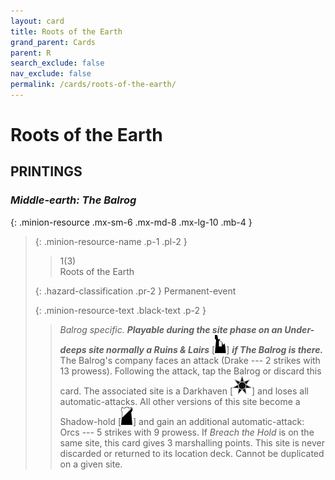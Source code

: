 ```yaml
---
layout: card
title: Roots of the Earth
grand_parent: Cards
parent: R
search_exclude: false
nav_exclude: false
permalink: /cards/roots-of-the-earth/
---
```


# Roots of the Earth


## PRINTINGS


### _Middle-earth: The Balrog_

{: .minion-resource .mx-sm-6 .mx-md-8 .mx-lg-10 .mb-4 }
> {: .minion-resource-name .p-1 .pl-2 }
> > <div class="hazard-mp">1(3)</div>
> > <div class="card-name">Roots of the Earth</div>
>
> {: .hazard-classification .pr-2 }
> Permanent-event
>
> {: .minion-resource-text .black-text .p-2 }
> > _Balrog specific._ ***Playable during the site phase on an Under-deeps site normally a Ruins & Lairs*** <nobr>[<img src="/assets/images/ruinlair.svg">]</nobr> ***if The Balrog is there.*** The Balrog's company faces an attack (Drake --- 2 strikes with 13 prowess). Following the attack, tap the Balrog or discard this card. The associated site is a Darkhaven <nobr>[<img src="/assets/images/dark-haven.svg">]</nobr> and loses all automatic-attacks. All other versions of this site become a Shadow-hold <nobr>[<img src="/assets/images/shadow-hold.svg">]</nobr> and gain an additional automatic-attack: Orcs --- 5 strikes with 9 prowess. If _Breach the Hold_ is on the same site, this card gives 3 marshalling points. This site is never discarded or returned to its location deck. Cannot be duplicated on a given site. 
> 
